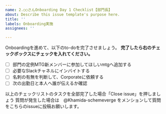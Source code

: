 ```yaml
---
name: 2.○○さんOnboarding Day 1 Checklist【部門長】
about: Describe this issue template's purpose here.
title: ''
labels: Onboarding実施
assignees: ''

---
```


Onboardingを進めて、以下のto-doを完了させましょう。
**完了したら右のチェックボックスにチェックを入れてください。**

- [ ] 部門の定例MTG新メンバーに参加してほしいmtgへ追加する
- [ ] 必要なSlackチャネルにインバイトする
- [ ] 名刺の有無を判断して、Corporateに依頼する
- [ ] 次の出勤日と本人へ誰が伝えるか確認

以上のチェックリストのタスクを全部完了した場合「Close issue」を押しましょう
質問が発生した場合は　@Khamida-schemeverge をメンションして質問をこちらのissueに投稿お願いします。
